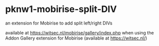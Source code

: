 # pknw1-mobirise-split-DIV
an extension for Mobirise to add split left/right DIVs

available at https://witsec.nl/mobirise/gallery/index.php when using the Addon Gallery extension for Mobirise (available at https://witsec.nl/)
